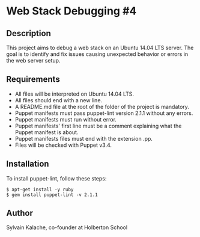 # Web Stack Debugging #4

## Description
This project aims to debug a web stack on an Ubuntu 14.04 LTS server. The goal is to identify and fix issues causing unexpected behavior or errors in the web server setup.

## Requirements
- All files will be interpreted on Ubuntu 14.04 LTS.
- All files should end with a new line.
- A README.md file at the root of the folder of the project is mandatory.
- Puppet manifests must pass puppet-lint version 2.1.1 without any errors.
- Puppet manifests must run without error.
- Puppet manifests' first line must be a comment explaining what the Puppet manifest is about.
- Puppet manifests files must end with the extension .pp.
- Files will be checked with Puppet v3.4.

## Installation
To install puppet-lint, follow these steps:
```
$ apt-get install -y ruby
$ gem install puppet-lint -v 2.1.1
```

## Author
Sylvain Kalache, co-founder at Holberton School
